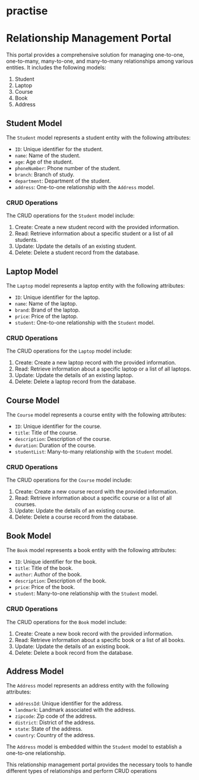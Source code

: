 # practise
# Relationship Management Portal

This portal provides a comprehensive solution for managing one-to-one, one-to-many, many-to-one, and many-to-many relationships among various entities. It includes the following models:

1. Student
2. Laptop
3. Course
4. Book
5. Address

## Student Model

The `Student` model represents a student entity with the following attributes:

- `ID`: Unique identifier for the student.
- `name`: Name of the student.
- `age`: Age of the student.
- `phoneNumber`: Phone number of the student.
- `branch`: Branch of study.
- `department`: Department of the student.
- `address`: One-to-one relationship with the `Address` model.

### CRUD Operations

The CRUD operations for the `Student` model include:

1. Create: Create a new student record with the provided information.
2. Read: Retrieve information about a specific student or a list of all students.
3. Update: Update the details of an existing student.
4. Delete: Delete a student record from the database.

## Laptop Model

The `Laptop` model represents a laptop entity with the following attributes:

- `ID`: Unique identifier for the laptop.
- `name`: Name of the laptop.
- `brand`: Brand of the laptop.
- `price`: Price of the laptop.
- `student`: One-to-one relationship with the `Student` model.

### CRUD Operations

The CRUD operations for the `Laptop` model include:

1. Create: Create a new laptop record with the provided information.
2. Read: Retrieve information about a specific laptop or a list of all laptops.
3. Update: Update the details of an existing laptop.
4. Delete: Delete a laptop record from the database.

## Course Model

The `Course` model represents a course entity with the following attributes:

- `ID`: Unique identifier for the course.
- `title`: Title of the course.
- `description`: Description of the course.
- `duration`: Duration of the course.
- `studentList`: Many-to-many relationship with the `Student` model.

### CRUD Operations

The CRUD operations for the `Course` model include:

1. Create: Create a new course record with the provided information.
2. Read: Retrieve information about a specific course or a list of all courses.
3. Update: Update the details of an existing course.
4. Delete: Delete a course record from the database.

## Book Model

The `Book` model represents a book entity with the following attributes:

- `ID`: Unique identifier for the book.
- `title`: Title of the book.
- `author`: Author of the book.
- `description`: Description of the book.
- `price`: Price of the book.
- `student`: Many-to-one relationship with the `Student` model.

### CRUD Operations

The CRUD operations for the `Book` model include:

1. Create: Create a new book record with the provided information.
2. Read: Retrieve information about a specific book or a list of all books.
3. Update: Update the details of an existing book.
4. Delete: Delete a book record from the database.

## Address Model

The `Address` model represents an address entity with the following attributes:

- `addressId`: Unique identifier for the address.
- `landmark`: Landmark associated with the address.
- `zipcode`: Zip code of the address.
- `district`: District of the address.
- `state`: State of the address.
- `country`: Country of the address.

The `Address` model is embedded within the `Student` model to establish a one-to-one relationship.

This relationship management portal provides the necessary tools to handle different types of relationships and perform CRUD operations
